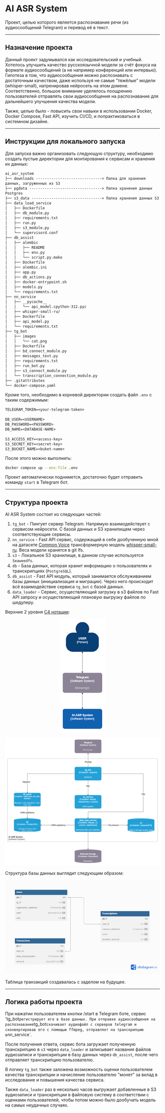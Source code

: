 # AI ASR System
Проект, целью которого является распознавание речи (из аудиосообщений Telegram) и перевод её в текст.  

---
## Назначение проекта  
Данный проект задумывался как исследовательский и учебный. Хотелось улучшить качество русскоязычной модели за счёт фокуса на
формате аудиосообщений (а не например конференций или интервью).  
Гипотеза в том, что аудиосообщения можно распознавать
с достаточным качеством, даже используя не самые "тяжёлые" модели (whisper-small), натренировав нейросеть на этом домене.
Соответственно, большое внимание уделялось поощрению пользователей отправлять свои аудиосообщения на распознавание для дальнейшего улучшения
качества модели.  

Также, целью было - повысить свои навыки в использовании Docker, Docker Compose, Fast API, изучить CI/CD, и попрактиковаться в системном дизайне.

---
## Инструкции для локального запуска
Для запуска важно организовать следующую структуру, необходимо создать пустые директории для монтирования к сервисам и хранения их данных:
```text
ai_asr_system
├── downloads ------------------------------> Папка для хранения данных, загруженных из S3
├── pgdata ---------------------------------> Папка хранения данных Postgres
├── s3_data --------------------------------> Папка хранения данных S3  
├── data_load_service
│   ├── Dockerfile
│   ├── db_module.py
│   ├── requirements.txt
│   ├── run.py
│   ├── s3_module.py
│   └── supervisord.conf
├── db_assist
│   ├── alembic
│   │   ├── README
│   │   ├── env.py
│   │   └── script.py.mako
│   ├── Dockerfile
│   ├── alembic.ini
│   ├── app.py
│   ├── db_actions.py
│   ├── docker-entrypoint.sh
│   ├── models.py
│   └── requirements.txt
├── nn_service
│   ├── __pycache__
│   │   └── api_model.cpython-312.pyc
│   ├── whisper-small-ru/
│   ├── Dockerfile
│   ├── api_model.py
│   └── requirements.txt
├── tg_bot
│   ├── images
│   │   └── cat.png
│   ├── Dockerfile
│   ├── bd_connect_module.py
│   ├── messages_text.py
│   ├── requirements.txt
│   ├── run_bot.py
│   ├── s3_connect_module.py
│   └── transcription_connection_module.py
├── .gitattributes
└── docker-compose.yaml
```

Кроме того, необходимо в корневой директории создать файл `.env` с таким содержимым:
```text
TELEGRAM_TOKEN=<your-telegram-token>

DB_USER=<USERNAME>
DB_PASSWORD=<PASSWORD>
DB_NAME=<DATABASE-NAME>

S3_ACCESS_KEY=<access-key>
S3_SECRET_KEY=<secret-key>
S3_BUCKET_NAME=<buket-name>
```

После этого можно выполнить:

```bash
docker compose up --env-file .env
```
Проект автоматически поднимется, достаточно будет отправить команду `start` в Telegram бот.

---
## Структура проекта
AI ASR System состоит из следующих частей:
1. `tg_bot` - Пингует сервер Telegram. Напрямую взаимодействует с сервисом нейросети. С базой данных и S3 хранилищем через соответствующие сервисы.
2. `nn_service` - Fast API сервис, содержащий в себе дообученную мной на датасете [Common Voice](https://huggingface.co/datasets/mozilla-foundation/common_voice_11_0/viewer/ru?views%5B%5D=ru_train) 
трансформерную модель [whisper-small-ru](https://huggingface.co/Dok-tor/whisper-small-ru). 
Веса модели хранятся в git lfs.
3. `s3` - Локальное S3 хранилище, в данном случае используется `Seaweedfs`.
4. `db` - База данных, которая хранит информацию о пользователях и транскрипциях (`PostgreSQL`).
5. `db_assist` - Fast API модуль, который занимается обслуживанием базы данных (инициализация и миграции). Через него происходит всё взаимодействие сервиса `tg_bot` с базой данных.
6. `data_loader` - Сервис, осуществляющий загрузку в s3 файлов по Fast API запросу и осуществляющий плановую выгрузку файлов по шедулеру.

Верхние 2 уровня [С4 нотации](https://habr.com/ru/companies/nspk/articles/679426/):
<p align="center">
  <img src="images/c1_level.png" alt="c2" width="150"/>
</p>
<p align="center">
  <img src="images/c2_level.png" alt="c1" />
</p>
  
Структура базы данных выглядит следующим образом:  

<p align="center">
  <img src="images/db_structure.png" alt="c1" />
</p>
Таблица транзакций создавалась с заделом на будущее.

---
## Логика работы проекта
При нажатии пользователем кнопки /start в Telegram боте, сервис 'tg_bot` регистрирует его в базе данных.
При отправке аудиосообщения на распознавание `tg_bot` скачивает аудиофайл с серверов telegram и сконвертировав его с помощью ffmpeg,
отправляет на транскрипцию в `nn_service`.  

После получения ответа, сервис бота загружает полученную транскрипцию в `s3` через `data_loader` и записывает названия файлов аудиозаписи и транскрипции в базу данных через `db_assist`,
после чего отправляет транскрипцию пользователю.  

В логику `tg_bot` также заложена возможность оценки пользователем качества транскрипции и
начисление пользователю "монет" за вклад в исследование и повышения качества сервиса.

Также `data_loader` раз в несколько часов выгружает добавленные в S3 аудиозаписи и транскрипции в файловую систему в соответствии с оценками пользователей, чтобы потом
можно было дообучать модель на самых неудачных случаях.
